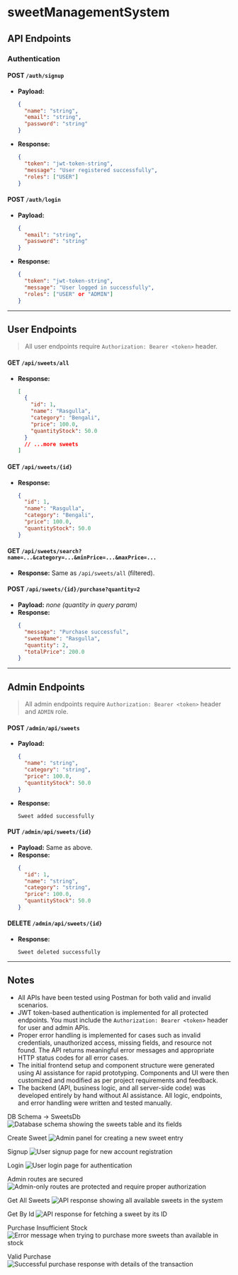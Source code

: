 # sweetManagementSystem

## API Endpoints

### Authentication

#### POST `/auth/signup`

- **Payload:**
  ```json
  {
    "name": "string",
    "email": "string",
    "password": "string"
  }
  ```
- **Response:**
  ```json
  {
    "token": "jwt-token-string",
    "message": "User registered successfully",
    "roles": ["USER"]
  }
  ```

#### POST `/auth/login`

- **Payload:**
  ```json
  {
    "email": "string",
    "password": "string"
  }
  ```
- **Response:**
  ```json
  {
    "token": "jwt-token-string",
    "message": "User logged in successfully",
    "roles": ["USER" or "ADMIN"]
  }
  ```

---

## User Endpoints

> All user endpoints require `Authorization: Bearer <token>` header.

#### GET `/api/sweets/all`

- **Response:**
  ```json
  [
    {
      "id": 1,
      "name": "Rasgulla",
      "category": "Bengali",
      "price": 100.0,
      "quantityStock": 50.0
    }
    // ...more sweets
  ]
  ```

#### GET `/api/sweets/{id}`

- **Response:**
  ```json
  {
    "id": 1,
    "name": "Rasgulla",
    "category": "Bengali",
    "price": 100.0,
    "quantityStock": 50.0
  }
  ```

#### GET `/api/sweets/search?name=...&category=...&minPrice=...&maxPrice=...`

- **Response:** Same as `/api/sweets/all` (filtered).

#### POST `/api/sweets/{id}/purchase?quantity=2`

- **Payload:** _none (quantity in query param)_
- **Response:**
  ```json
  {
    "message": "Purchase successful",
    "sweetName": "Rasgulla",
    "quantity": 2,
    "totalPrice": 200.0
  }
  ```

---

## Admin Endpoints

> All admin endpoints require `Authorization: Bearer <token>` header and `ADMIN` role.

#### POST `/admin/api/sweets`

- **Payload:**
  ```json
  {
    "name": "string",
    "category": "string",
    "price": 100.0,
    "quantityStock": 50.0
  }
  ```
- **Response:**
  ```
  Sweet added successfully
  ```

#### PUT `/admin/api/sweets/{id}`

- **Payload:** Same as above.
- **Response:**
  ```json
  {
    "id": 1,
    "name": "string",
    "category": "string",
    "price": 100.0,
    "quantityStock": 50.0
  }
  ```

#### DELETE `/admin/api/sweets/{id}`

- **Response:**
  ```
  Sweet deleted successfully
  ```

---

## Notes

- All APIs have been tested using Postman for both valid and invalid scenarios.
- JWT token-based authentication is implemented for all protected endpoints. You must include the `Authorization: Bearer <token>` header for user and admin APIs.
- Proper error handling is implemented for cases such as invalid credentials, unauthorized access, missing fields, and resource not found. The API returns meaningful error messages and appropriate HTTP status codes for all error cases.
- The initial frontend setup and component structure were generated using AI assistance for rapid prototyping. Components and UI were then customized and modified as per project requirements and feedback.
- The backend (API, business logic, and all server-side code) was developed entirely by hand without AI assistance. All logic, endpoints, and error handling were written and tested manually.

DB Schema -> SweetsDb
![Database schema showing the sweets table and its fields](image.png)

Create Sweet
![Admin panel for creating a new sweet entry](image-1.png)

Signup
![User signup page for new account registration](image-2.png)

Login
![User login page for authentication](image-3.png)

Admin routes are secured
![Admin-only routes are protected and require proper authorization](image-4.png)

Get All Sweets
![API response showing all available sweets in the system](image-5.png)

Get By Id
![API response for fetching a sweet by its ID](image-6.png)

Purchase Insufficient Stock
![Error message when trying to purchase more sweets than available in stock](image-7.png)

Valid Purchase
![Successful purchase response with details of the transaction](image-8.png)
